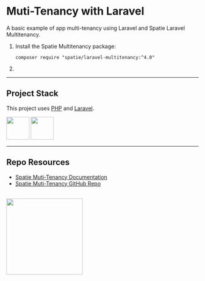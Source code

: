 # Muti-Tenancy with Laravel

A basic example of app multi-tenancy using Laravel and Spatie Laravel Multitenancy.

1. Install the Spatie Multitenancy package:

    ```
    composer require "spatie/laravel-multitenancy:^4.0"
    ```
    
2. 

---

## Project Stack

This project uses [PHP](https://php.net) and [Laravel](https://laravel.com/).

<img src="https://console.codeadam.ca/api/image/php" width="60"> <img src="https://console.codeadam.ca/api/image/laravel" width="60"> 

---

## Repo Resources

- [Spatie Muti-Tenancy Documentation](https://spatie.be/docs/laravel-multitenancy/v4/introduction)
- [Spatie Muti-Tenancy GitHub Repo](https://github.com/spatie/laravel-multitenancy)

<br>
<a href="https://codeadam.ca">
<img src="https://cdn.codeadam.ca/images@1.0.0/codeadam-logo-coloured-horizontal.png" width="200">
</a>

